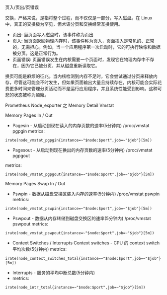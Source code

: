 
页入/页出/页错误


交换，严格来说，是指将整个过程，而不仅仅是一部分，写入磁盘。在 Linux 中，真正的交换极为罕见，但术语分页和交换经常互换使用。

- 页出: 当页面写入磁盘时，该事件称为页出
- 页入: 当页面返回物理内存时，该事件称为页入，页面插入是常见的、正常的，无需担心。例如，当一个应用程序第一次启动时，它的可执行映像和数据被分页。这是正常行为。
- 页面错误: 页面错误发生在内核需要一个页面时，发现它在物理内存中不存在，因为它已被分页，并从磁盘重新读取它。


换页可能是麻烦的征兆。当内核检测到内存不足时，它会尝试通过分页来释放内存，尽管这可能会不时发生，但如果页面输出大量且持续存在，内核可能会实际花费更多时间来管理分页活动而不是运行应用程序，并且系统性能受到影响。这种可悲的状态被称为颠簸。



Prometheus Node_exporter 之 Memory Detail Vmstat

Memory Pages In / Out
- Pagesin - 从启动到现在读入的内存页数的速率(5分钟内) /proc/vmstat pgpgin
metrics:
```
irate(node_vmstat_pgpgin{instance=~"$node:$port",job=~"$job"}[5m])
```

- Pagesout - 从启动到现在换出的内存页数的速率(5分钟内) /proc/vmstat pgpgout

metrics:
```
irate(node_vmstat_pgpgout{instance=~"$node:$port",job=~"$job"}[5m])
```

Memory Pages Swap In / Out
- Pswpin - 数据从磁盘交换区装入内存的速率(5分钟内) /proc/vmstat pswpin
metrics:
```
irate(node_vmstat_pswpin{instance=~"$node:$port",job=~"$job"}[5m])
```

- Pswpout - 数据从内存转储到磁盘交换区的速率(5分钟内) /proc/vmstat pswpout
metrics:
```
irate(node_vmstat_pswpout{instance=~"$node:$port",job=~"$job"}[5m])
```

- Context Switches / Interrupts
Context switches - CPU 的 context switch 平均次数(5分钟内)
metrics:
```
irate(node_context_switches_total{instance=~"$node:$port",job=~"$job"}[5m])
```

- Interrupts - 服务的平均中断总数(5分钟内)
- metrics:
```
irate(node_intr_total{instance=~"$node:$port",job=~"$job"}[5m])
```